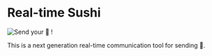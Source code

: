 # Real-time Sushi

![Send your :sushi: !](https://raw.github.com/wiki/totzyuta/realtime-sushi/top.png)

This is a next generation real-time communication tool for sending :sushi:.
